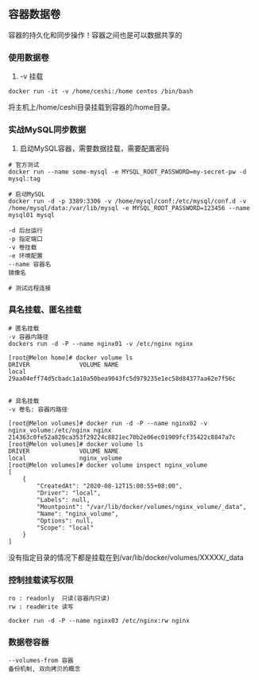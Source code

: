 ## 容器数据卷
容器的持久化和同步操作！容器之间也是可以数据共享的

### 使用数据卷
1. -v 挂载
```shell script
docker run -it -v /home/ceshi:/home centos /bin/bash
```
将主机上/home/ceshi目录挂载到容器的/home目录。

### 实战MySQL同步数据
1. 启动MySQL容器，需要数据挂载，需要配置密码
```shell script
# 官方测试
docker run --name some-mysql -e MYSQL_ROOT_PASSWORD=my-secret-pw -d mysql:tag

# 启动MySQL
docker run -d -p 3389:3306 -v /home/mysql/conf:/etc/mysql/conf.d -v /home/mysql/data:/var/lib/mysql -e MYSQL_ROOT_PASSWORD=123456 --name mysql01 mysql

-d 后台运行
-p 指定端口
-v 卷挂载
-e 环境配置
--name 容器名
镜像名

# 测试远程连接
```

### 具名挂载、匿名挂载
```shell script
# 匿名挂载
-v 容器内路径
dockers run -d -P --name nginx01 -v /etc/nginx nginx

[root@Melon home]# docker volume ls
DRIVER              VOLUME NAME
local               29aa04eff74d5cbadc1a10a50bea9043fc5d979235e1ec58d84377aa62e7f56c


# 具名挂载
-v 卷名: 容器内路径

[root@Melon volumes]# docker run -d -P --name nginx02 -v nginx_volume:/etc/nginx nginx
214363c0fe52a820ca353f29224c8821ec70b2e06ec01909fcf35422c8847a7c
[root@Melon volumes]# docker volume ls
DRIVER              VOLUME NAME
local               nginx_volume
[root@Melon volumes]# docker volume inspect nginx_volume
[
    {
        "CreatedAt": "2020-08-12T15:00:55+08:00",
        "Driver": "local",
        "Labels": null,
        "Mountpoint": "/var/lib/docker/volumes/nginx_volume/_data",
        "Name": "nginx_volume",
        "Options": null,
        "Scope": "local"
    }
]
```
没有指定目录的情况下都是挂载在到/var/lib/docker/volumes/XXXXX/_data

### 控制挂载读写权限
```shell script
ro : readonly  只读(容器内只读)
rw : readWrite 读写

docker run -d -P --name nginx03 /etc/nginx:rw nginx
```

### 数据卷容器
```shell script
--volumes-from 容器
备份机制, 双向拷贝的概念
```